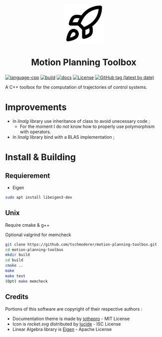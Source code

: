 <div id="motion-planning-toolbox-logo" align="center">
    <br />
    <img src="https://raw.githubusercontent.com/tschmoderer/motion-planning-toolbox/main/docs/img/icons/128x128/rocket.png" alt="Motion Planning ToolBox Logo" width="128" id="motion-planning-toolbox-logo-img"/>
    <h1>Motion Planning Toolbox</h1>
    <h3></h3>
</div>


[![language-cpp](https://img.shields.io/badge/language-C%2B%2B-blue)](https://github.com/tschmoderer/motion-planning-toolbox/search?l=c%2B%2B&type=code)  [![build](https://github.com/tschmoderer/motion-planning-toolbox/actions/workflows/cmake.yml/badge.svg?branch=main)](https://github.com/tschmoderer/motion-planning-toolbox/actions/workflows/cmake.yml) [![docs](https://github.com/tschmoderer/motion-planning-toolbox/actions/workflows/doxygen.yml/badge.svg?branch=main)](https://tschmoderer.github.io/motion-planning-toolbox/html/index.html) [![License](https://img.shields.io/badge/License-GPL%20v3-blue.svg)](https://github.com/tschmoderer/motion-planning-toolbox/blob/master/LICENSE) [![GitHub tag (latest by date)](https://img.shields.io/github/v/tag/tschmoderer/motion-planning-toolbox?label=Version)](https://github.com/tschmoderer/motion-planning-toolbox/releases)


A C++ toolbox for the computation of trajectories of control systems.

# Improvements
* In *linalg* library use inheritance of class to avoid unecessary code ;
  * For the moment I do not know how to properly use polymorphism with operators.
* In *linalg* library bind with a BLAS implementation ;

# Install & Building

## Requierement 
* Eigen 

```bash
sudo apt install libeigen3-dev
```



## Unix 

Require cmake & g++

Optional valgrind for memcheck

```bash
git clone https://github.com/tschmoderer/motion-planning-toolbox.git 
cd motion-planning-toolbox
mkdir build
cd build
cmake ..
make
make test
(Opt) make memcheck
```

## Credits

Portions of this software are copyright of their respective authors :

- Documentation theme is made by [jothepro](https://github.com/jothepro/doxygen-awesome-css) - MIT License
- Icon is *rocket.svg* distributed by [lucide](https://github.com/lucide-icons/lucide) - ISC License
- Linear Algebra library is [Eigen](https://eigen.tuxfamily.org/) - Apache License